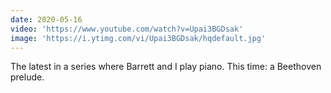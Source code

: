 ```yaml
---
date: 2020-05-16
video: 'https://www.youtube.com/watch?v=Upai3BGDsak'
image: 'https://i.ytimg.com/vi/Upai3BGDsak/hqdefault.jpg'
---
```


The latest in a series where Barrett and I play piano. This time: a Beethoven prelude.
